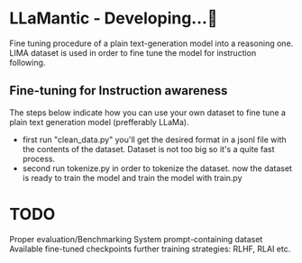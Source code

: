 # LLaMantic - Developing...🚧

Fine tuning procedure of a plain text-generation model into a reasoning one.
LIMA dataset is used in order to fine tune the model for instruction following.

## Fine-tuning for Instruction awareness
The steps below indicate how you can use your own dataset to fine tune a plain text generation model (prefferably LLaMa).
- first run "clean_data.py" you'll get the desired format in a jsonl file with the contents of the dataset. Dataset is not too big so it's a quite fast process.
- second run tokenize.py in order to tokenize the dataset.
now the dataset is ready to train the model and train the model with train.py

# TODO
Proper evaluation/Benchmarking 
System prompt-containing dataset
Available fine-tuned checkpoints
further training strategies: RLHF, RLAI etc.
